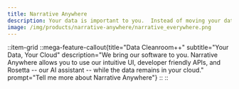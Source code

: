 ```yaml
---
title: Narrative Anywhere
description: Your data is important to you.  Instead of moving your data to us, we'll come to where your data natively lives
image: /img/products/narrative-anywhere/narrative_everywhere.png
---
```


::item-grid
::mega-feature-callout{title="Data Cleanroom++" subtitle="Your Data, Your Cloud" description="We bring our software to you.  Narrative Anywhere allows you to use our intuitive UI, developer friendly APIs, and Rosetta -- our AI assistant -- while the data remains in your cloud." prompt="Tell me more about Narrative Anywhere"}
::
::
